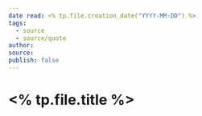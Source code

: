 ```yaml
---
date read: <% tp.file.creation_date("YYYY-MM-DD") %>
tags:
  - source
  - source/quote
author: 
source: 
publish: false
---
```

# <% tp.file.title %>


